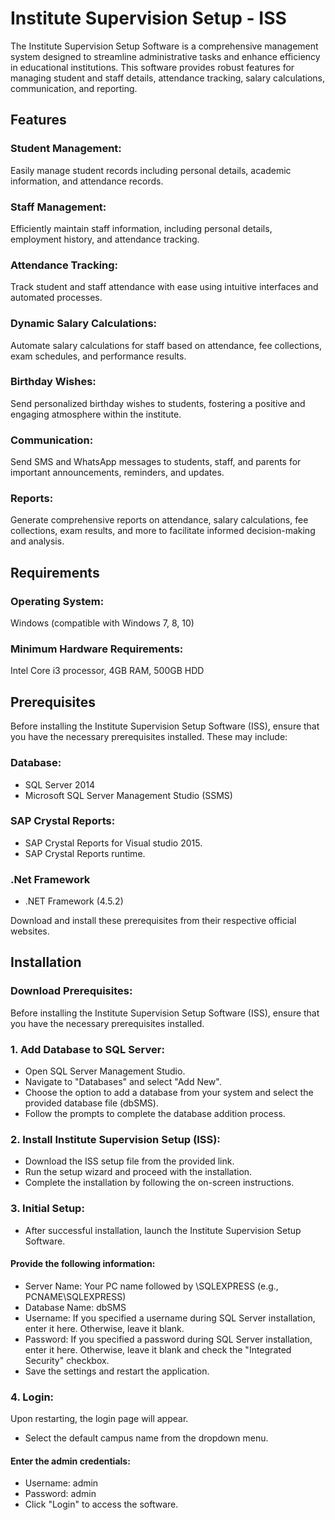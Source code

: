 
# Institute Supervision Setup - ISS

The Institute Supervision Setup Software is a comprehensive management system designed to streamline administrative tasks and enhance efficiency in educational institutions. This software provides robust features for managing student and staff details, attendance tracking, salary calculations, communication, and reporting.


## Features

### Student Management: 
Easily manage student records including personal details, academic information, and attendance records.

### Staff Management: 
Efficiently maintain staff information, including personal details, employment history, and attendance tracking.

### Attendance Tracking: 
Track student and staff attendance with ease using intuitive interfaces and automated processes.

### Dynamic Salary Calculations: 
Automate salary calculations for staff based on attendance, fee collections, exam schedules, and performance results.

### Birthday Wishes: 
Send personalized birthday wishes to students, fostering a positive and engaging atmosphere within the institute.

### Communication: 
Send SMS and WhatsApp messages to students, staff, and parents for important announcements, reminders, and updates.

### Reports: 
Generate comprehensive reports on attendance, salary calculations, fee collections, exam results, and more to facilitate informed decision-making and analysis.


## Requirements

### Operating System: 
Windows (compatible with Windows 7, 8, 10)

### Minimum Hardware Requirements: 
Intel Core i3 processor, 4GB RAM, 500GB HDD
## Prerequisites

Before installing the Institute Supervision Setup Software (ISS), ensure that you have the necessary prerequisites installed. These may include:

### Database: 
- SQL Server 2014
- Microsoft SQL Server Management Studio (SSMS)

### SAP Crystal Reports: 
- SAP Crystal Reports for Visual studio 2015.
- SAP Crystal Reports runtime.

### .Net Framework
- .NET Framework (4.5.2)

Download and install these prerequisites from their respective official websites.
## Installation

### Download Prerequisites:
Before installing the Institute Supervision Setup Software (ISS), ensure that you have the necessary prerequisites installed. 

### 1. Add Database to SQL Server:
- Open SQL Server Management Studio.
- Navigate to "Databases" and select "Add New".
- Choose the option to add a database from your system and select the provided database file (dbSMS).
- Follow the prompts to complete the database addition process.

### 2. Install Institute Supervision Setup (ISS):
- Download the ISS setup file from the provided link.
- Run the setup wizard and proceed with the installation.
- Complete the installation by following the on-screen instructions.
### 3. Initial Setup:
- After successful installation, launch the Institute Supervision Setup Software.
#### Provide the following information:
- Server Name: Your PC name followed by \SQLEXPRESS (e.g., PCNAME\SQLEXPRESS)
- Database Name: dbSMS
- Username: If you specified a username during SQL Server installation, enter it here. Otherwise, leave it blank.
- Password: If you specified a password during SQL Server installation, enter it here. Otherwise, leave it blank and check the "Integrated Security" checkbox.
- Save the settings and restart the application.
### 4. Login:
Upon restarting, the login page will appear.
- Select the default campus name from the dropdown menu.
#### Enter the admin credentials:
- Username: admin
- Password: admin
- Click "Login" to access the software.